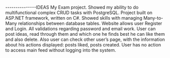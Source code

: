 ---------------IDEAS
My Exam project. Showed my ability to do multifunctional complex CRUD tasks with PostgreSQL. Project built on ASP.NET framework, written on C#. Showed skills with managing Many-to-Many relationships between database tables. Website allows user Register and Login. All validations regarding password and email work. User can post ideas, read through them and which one he finds best he can like them and also delete. Also user can check other user’s page, with the information about his actions displayed: posts liked, posts created. User has no action to access main feed without logging into the system. 

